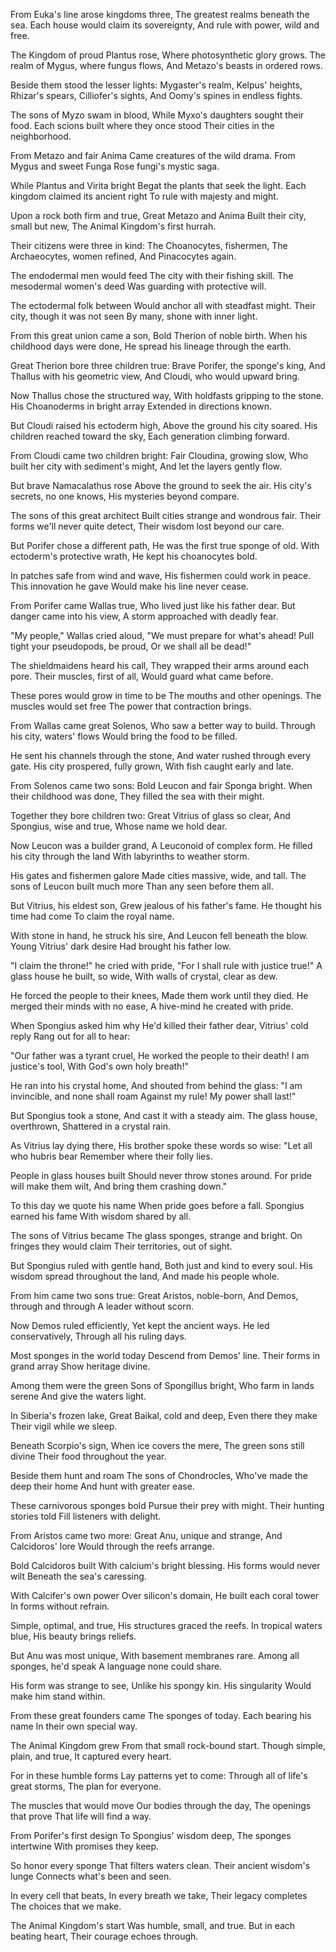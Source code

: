 From Euka's line arose kingdoms three,
The greatest realms beneath the sea.
Each house would claim its sovereignty,
And rule with power, wild and free.

The Kingdom of proud Plantus rose,
Where photosynthetic glory grows.
The realm of Mygus, where fungus flows,
And Metazo's beasts in ordered rows.

Beside them stood the lesser lights:
Mygaster's realm, Kelpus' heights,
Rhizar's spears, Cilliofer's sights,
And Oomy's spines in endless fights.

The sons of Myzo swam in blood,
While Myxo's daughters sought their food.
Each scions built where they once stood
Their cities in the neighborhood.

From Metazo and fair Anima
Came creatures of the wild drama.
From Mygus and sweet Funga
Rose fungi's mystic saga.

While Plantus and Virita bright
Begat the plants that seek the light.
Each kingdom claimed its ancient right
To rule with majesty and might.

Upon a rock both firm and true,
Great Metazo and Anima
Built their city, small but new,
The Animal Kingdom's first hurrah.

Their citizens were three in kind:
The Choanocytes, fishermen,
The Archaeocytes, women refined,
And Pinacocytes again.

The endodermal men would feed
The city with their fishing skill.
The mesodermal women's deed
Was guarding with protective will.

The ectodermal folk between
Would anchor all with steadfast might.
Their city, though it was not seen
By many, shone with inner light.

From this great union came a son,
Bold Therion of noble birth.
When his childhood days were done,
He spread his lineage through the earth.

Great Therion bore three children true:
Brave Porifer, the sponge's king,
And Thallus with his geometric view,
And Cloudi, who would upward bring.

Now Thallus chose the structured way,
With holdfasts gripping to the stone.
His Choanoderms in bright array
Extended in directions known.

But Cloudi raised his ectoderm high,
Above the ground his city soared.
His children reached toward the sky,
Each generation climbing forward.

From Cloudi came two children bright:
Fair Cloudina, growing slow,
Who built her city with sediment's might,
And let the layers gently flow.

But brave Namacalathus rose
Above the ground to seek the air.
His city's secrets, no one knows,
His mysteries beyond compare.

The sons of this great architect
Built cities strange and wondrous fair.
Their forms we'll never quite detect,
Their wisdom lost beyond our care.

But Porifer chose a different path,
He was the first true sponge of old.
With ectoderm's protective wrath,
He kept his choanocytes bold.

In patches safe from wind and wave,
His fishermen could work in peace.
This innovation he gave
Would make his line never cease.

From Porifer came Wallas true,
Who lived just like his father dear.
But danger came into his view,
A storm approached with deadly fear.

"My people," Wallas cried aloud,
"We must prepare for what's ahead!
Pull tight your pseudopods, be proud,
Or we shall all be dead!"

The shieldmaidens heard his call,
They wrapped their arms around each pore.
Their muscles, first of all,
Would guard what came before.

These pores would grow in time to be
The mouths and other openings.
The muscles would set free
The power that contraction brings.

From Wallas came great Solenos,
Who saw a better way to build.
Through his city, waters' flows
Would bring the food to be filled.

He sent his channels through the stone,
And water rushed through every gate.
His city prospered, fully grown,
With fish caught early and late.

From Solenos came two sons:
Bold Leucon and fair Sponga bright.
When their childhood was done,
They filled the sea with their might.

Together they bore children two:
Great Vitrius of glass so clear,
And Spongius, wise and true,
Whose name we hold dear.

Now Leucon was a builder grand,
A Leuconoid of complex form.
He filled his city through the land
With labyrinths to weather storm.

His gates and fishermen galore
Made cities massive, wide, and tall.
The sons of Leucon built much more
Than any seen before them all.

But Vitrius, his eldest son,
Grew jealous of his father's fame.
He thought his time had come
To claim the royal name.

With stone in hand, he struck his sire,
And Leucon fell beneath the blow.
Young Vitrius' dark desire
Had brought his father low.

"I claim the throne!" he cried with pride,
"For I shall rule with justice true!"
A glass house he built, so wide,
With walls of crystal, clear as dew.

He forced the people to their knees,
Made them work until they died.
He merged their minds with no ease,
A hive-mind he created with pride.

When Spongius asked him why
He'd killed their father dear,
Vitrius' cold reply
Rang out for all to hear:

"Our father was a tyrant cruel,
He worked the people to their death!
I am justice's tool,
With God's own holy breath!"

He ran into his crystal home,
And shouted from behind the glass:
"I am invincible, and none shall roam
Against my rule! My power shall last!"

But Spongius took a stone,
And cast it with a steady aim.
The glass house, overthrown,
Shattered in a crystal rain.

As Vitrius lay dying there,
His brother spoke these words so wise:
"Let all who hubris bear
Remember where their folly lies.

People in glass houses built
Should never throw stones around.
For pride will make them wilt,
And bring them crashing down."

To this day we quote his name
When pride goes before a fall.
Spongius earned his fame
With wisdom shared by all.

The sons of Vitrius became
The glass sponges, strange and bright.
On fringes they would claim
Their territories, out of sight.

But Spongius ruled with gentle hand,
Both just and kind to every soul.
His wisdom spread throughout the land,
And made his people whole.

From him came two sons true:
Great Aristos, noble-born,
And Demos, through and through
A leader without scorn.

Now Demos ruled efficiently,
Yet kept the ancient ways.
He led conservatively,
Through all his ruling days.

Most sponges in the world today
Descend from Demos' line.
Their forms in grand array
Show heritage divine.

Among them were the green
Sons of Spongillus bright,
Who farm in lands serene
And give the waters light.

In Siberia's frozen lake,
Great Baikal, cold and deep,
Even there they make
Their vigil while we sleep.

Beneath Scorpio's sign,
When ice covers the mere,
The green sons still divine
Their food throughout the year.

Beside them hunt and roam
The sons of Chondrocles,
Who've made the deep their home
And hunt with greater ease.

These carnivorous sponges bold
Pursue their prey with might.
Their hunting stories told
Fill listeners with delight.

From Aristos came two more:
Great Anu, unique and strange,
And Calcidoros' lore
Would through the reefs arrange.

Bold Calcidoros built
With calcium's bright blessing.
His forms would never wilt
Beneath the sea's caressing.

With Calcifer's own power
Over silicon's domain,
He built each coral tower
In forms without refrain.

Simple, optimal, and true,
His structures graced the reefs.
In tropical waters blue,
His beauty brings reliefs.

But Anu was most unique,
With basement membranes rare.
Among all sponges, he'd speak
A language none could share.

His form was strange to see,
Unlike his spongy kin.
His singularity
Would make him stand within.

From these great founders came
The sponges of today.
Each bearing his name
In their own special way.

The Animal Kingdom grew
From that small rock-bound start.
Though simple, plain, and true,
It captured every heart.

For in these humble forms
Lay patterns yet to come:
Through all of life's great storms,
The plan for everyone.

The muscles that would move
Our bodies through the day,
The openings that prove
That life will find a way.

From Porifer's first design
To Spongius' wisdom deep,
The sponges intertwine
With promises they keep.

So honor every sponge
That filters waters clean.
Their ancient wisdom's lunge
Connects what's been and seen.

In every cell that beats,
In every breath we take,
Their legacy completes
The choices that we make.

The Animal Kingdom's start
Was humble, small, and true.
But in each beating heart,
Their courage echoes through.